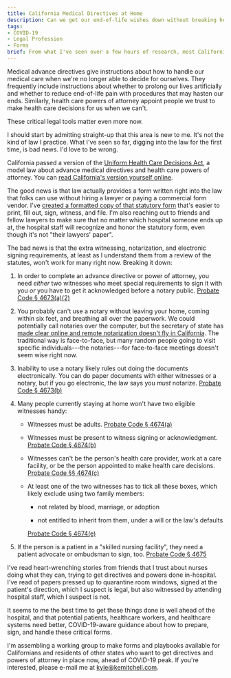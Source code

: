 ```yaml
---
title: California Medical Directives at Home
description: Can we get our end-of-life wishes down without breaking health orders?
tags:
- COVID-19
- Legal Profession
- Forms
brief: From what I've seen over a few hours of research, most Californians following the standing public health orders can't meet the legal requirements for preparing and signing documents say how they want medical decisions made for them if they become seriously ill.  What's more, they likely won't be able to do so at the hospital if they're admitted, especially if they're quarantined.  I suspect the same in many other states.
---
```


Medical advance directives give instructions about how to handle our medical care when we're no longer able to decide for ourselves.  They frequently include instructions about whether to prolong our lives artificially and whether to reduce end-of-life pain with procedures that may hasten our ends.  Similarly, health care powers of attorney appoint people we trust to make health care decisions for us when we can't.

These critical legal tools matter even more now.

I should start by admitting straight-up that this area is new to me.  It's not the kind of law I practice.  What I've seen so far, digging into the law for the first time, is bad news.  I'd love to be wrong.

California passed a version of the [Uniform Health Care Decisions Act](https://www.uniformlaws.org/committees/community-home?CommunityKey=63ac0471-5975-49b0-8a36-6a4d790a4edf), a model law about advance medical directives and health care powers of attorney.  You can [read California's version yourself online](https://leginfo.legislature.ca.gov/faces/codes_displayexpandedbranch.xhtml?tocCode=PROB&division=4.7.&title=&part=2.&chapter=&article=).

The good news is that law actually provides a form written right into the law that folks can use without hiring a lawyer or paying a commercial form vendor.  I've [created a formatted copy of that statutory form](https://prepperpaper.com/resources/california/statutory-form.pdf) that's easier to print, fill out, sign, witness, and file.  I'm also reaching out to friends and fellow lawyers to make sure that no matter which hospital someone ends up at, the hospital staff will recognize and honor the statutory form, even though it's not "their lawyers' paper".

The bad news is that the extra witnessing, notarization, and electronic signing requirements, at least as I understand them from a review of the statutes, won't work for many right now.  Breaking it down:

1.  In order to complete an advance directive or power of attorney, you need _either_ two witnesses who meet special requirements to sign it with you _or_ you have to get it acknowledged before a notary public.  [Probate Code § 4673(a)(2)][4673]

2.  You probably can't use a notary without leaving your home, coming within six feet, and breathing all over the paperwork.  We could potentially call notaries over the computer, but the secretary of state has [made clear online and remote notarization doesn't fly in California](https://www.sos.ca.gov/notary/customer-alerts/).  The traditional way is face-to-face, but many random people going to visit specific individuals---the notaries---for face-to-face meetings doesn't seem wise right now.

3.  Inability to use a notary likely rules out doing the documents electronically.  You can do paper documents with either witnesses or a notary, but if you go electronic, the law says you _must_ notarize.  [Probate Code § 4673(b)][4673]

4.  Many people currently staying at home won't have two eligible witnesses handy:

    - Witnesses must be adults.  [Probate Code § 4674(a)][4674]

    - Witnesses must be present to witness signing or acknowledgment.  [Probate Code § 4674(b)][4674]

    - Witnesses can't be the person's health care provider, work at a care facility, or be the person appointed to make health care decisions.  [Probate Code §§ 4674(c)][4674]

    - At least one of the two witnesses has to tick all these boxes, which likely exclude using two family members:

      - not related by blood, marriage, or adoption

      - not entitled to inherit from them, under a will or the law's defaults

      [Probate Code § 4674(e)][4674]

5.  If the person is a patient in a "skilled nursing facility", they need a patient advocate or ombudsman to sign, too. [Probate Code § 4675][4675]

[4673]: https://leginfo.legislature.ca.gov/faces/codes_displaySection.xhtml?sectionNum=4673.&lawCode=PROB

[4674]: https://leginfo.legislature.ca.gov/faces/codes_displaySection.xhtml?sectionNum=4674.&lawCode=PROB

[4675]: https://leginfo.legislature.ca.gov/faces/codes_displaySection.xhtml?sectionNum=4674.&lawCode=PROB

I've read heart-wrenching stories from friends that I trust about nurses doing what they can, trying to get directives and powers done in-hospital.  I've read of papers pressed up to quarantine room windows, signed at the patient's direction, which I suspect is legal, but also witnessed by attending hospital staff, which I suspect is not.

It seems to me the best time to get these things done is well ahead of the hospital, and that potential patients, healthcare workers, and healthcare systems need better, COVID-19-aware guidance about how to prepare, sign, and handle these critical forms.

I'm assembling a working group to make forms and playbooks available for Californians and residents of other states who want to get directives and powers of attorney in place now, ahead of COVID-19 peak.  If you're interested, please e-mail me at [kyle@kemitchell.com](mailto:kyle@kemitchell.com).
